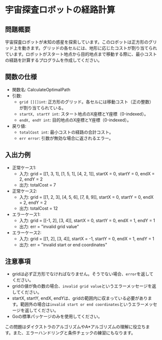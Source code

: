 # 宇宙探査ロボットの経路計算

## 問題概要
宇宙探査ロボットが未知の惑星を探索しています。このロボットは正方形のグリッド上を動きます。グリッドの各セルには、地形に応じたコストが割り当てられています。ロボットがスタート地点から目的地点まで移動する際に、最小コストの経路を計算するプログラムを作成してください。

## 関数の仕様
- 関数名: CalculateOptimalPath
- 引数:
  - `grid [][]int`: 正方形のグリッド。各セルには移動コスト（正の整数）が割り当てられている。
  - `startX, startY int`: スタート地点のX座標とY座標（0-indexed）。
  - `endX, endY int`: 目的地点のX座標とY座標（0-indexed）。
- 戻り値:
  - `totalCost int`: 最小コストの経路の合計コスト。
  - `err error`: 引数が無効な場合に返されるエラー。

## 入出力例
- 正常ケース1:
  - 入力: grid = [[1, 3, 1], [1, 5, 1], [4, 2, 1]], startX = 0, startY = 0, endX = 2, endY = 2
  - 出力: totalCost = 7
- 正常ケース2:
  - 入力: grid = [[1, 2, 3], [4, 5, 6], [7, 8, 9]], startX = 0, startY = 0, endX = 2, endY = 2
  - 出力: totalCost = 12
- エラーケース1:
  - 入力: grid = [[-1, 2], [3, 4]], startX = 0, startY = 0, endX = 1, endY = 1
  - 出力: err = "invalid grid value"
- エラーケース2:
  - 入力: grid = [[1, 2], [3, 4]], startX = -1, startY = 0, endX = 1, endY = 1
  - 出力: err = "invalid start or end coordinates"

## 注意事項
- gridは必ず正方形でなければなりません。そうでない場合、`error`を返してください。
- gridの値が負の数の場合、`invalid grid value`というエラーメッセージを返してください。
- startX, startY, endX, endYは、gridの範囲内に収まっている必要があります。範囲外の場合は`invalid start or end coordinates`というエラーメッセージを返してください。
- Goの標準パッケージのみを使用してください。

この問題はダイクストラのアルゴリズムやA*アルゴリズムの理解に役立ちます。また、エラーハンドリングと条件チェックの練習にもなります。
